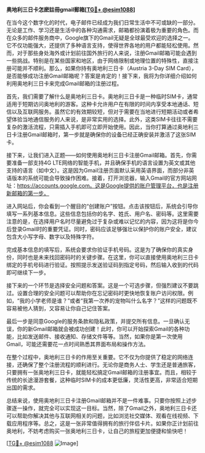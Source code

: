 **奥地利三日卡怎麽註冊gmail郵箱[[TG💪+ @esim1088](https://t.me/s/esim1088)]**

在当今这个数字化的时代，电子邮件已经成为我们日常生活中不可或缺的一部分。无论是工作、学习还是生活中的各种沟通需求，邮箱都扮演着极为重要的角色。而在众多的邮件服务商中，Google旗下的Gmail无疑是全球最受欢迎的选择之一。它不仅功能强大，还提供了多种语言支持，使得世界各地的用户都能轻松使用。然而，对于那些身处海外或计划前往国外旅行的人来说，注册Gmail邮箱可能会遇到一些挑战。特别是在某些国家和地区，由于网络限制或地理位置的特殊性，直接注册可能并不顺利。那么，如果你持有奥地利三日卡（Austria 3-Day SIM Card），是否能够成功注册Gmail邮箱呢？答案是肯定的！接下来，我将为你详细介绍如何利用奥地利三日卡来完成Gmail邮箱的注册过程。

首先，我们需要了解什么是奥地利三日卡。奥地利三日卡是一种临时SIM卡，通常适用于短期访问奥地利的游客。这种卡允许用户在有限的时间内享受本地通话、短信以及互联网服务。虽然它的有效期较短，但对于需要在当地进行短期活动或者希望体验当地通信服务的人来说，是非常实用的选择。此外，这类SIM卡往往不需要复杂的激活流程，只需插入手机即可立即开始使用。因此，当你打算通过奥地利三日卡注册Gmail邮箱时，第一步就是确保你的设备已经正确安装并激活了这张SIM卡。

接下来，让我们进入正题——如何使用奥地利三日卡注册Gmail邮箱。首先，你需要准备一部支持4G LTE网络的智能手机，并且确保手机的语言设置为英文或其他支持的语言（如中文）。这是因为Gmail注册页面默认采用英语界面，而部分非英语版本的系统可能会导致操作困难。接着，打开浏览器，输入Gmail的官方网站网址：https://accounts.google.com。这是Google提供的账户管理平台，也是注册新邮箱的第一步。

进入网站后，你会看到一个醒目的“创建账户”按钮。点击该按钮后，系统会引导你填写一系列基本信息。这些信息包括你的名字、姓氏、用户名、密码等。这里需要注意的是，在选择用户名时尽量避免过于复杂或难以记忆的内容，因为这将是你今后登录Gmail时的重要凭证。同时，密码应该足够强壮以保护你的账户安全，建议包含大小写字母、数字以及特殊字符。

完成基本信息的填写后，系统会要求你验证手机号码。这是为了确保你的真实身份，同时也是未来找回密码时的关键步骤。在这里，你可以直接使用奥地利三日卡绑定的手机号码进行验证。按照提示发送验证码到指定号码，然后输入收到的代码即可继续下一步。

接下来的一个环节是选择安全问题和答案。这是一个可选步骤，但强烈建议不要跳过。设置合理的安全问题可以帮助你在忘记密码时更快地恢复账户访问权限。例如，“我的小学老师是谁？”或者“我第一次养的宠物叫什么名字？”这样的问题既不容易被他人猜到，又容易让你自己记住答案。

最后一步是同意Google的服务条款和隐私政策，并提交所有信息。一旦确认无误，你的新Gmail邮箱就会被成功创建！此时，你可以开始探索Gmail的各种功能，比如发送邮件、接收通知、存储文件等等。当然，如果你是第一次使用Gmail，可能还需要花一点时间熟悉其界面布局和操作方法。

在整个过程中，奥地利三日卡的作用至关重要。它不仅为你提供了稳定的网络连接，还确保了整个注册流程的顺利进行。无论你是商务人士、学生还是普通旅客，只要拥有一张奥地利三日卡，就能轻松搞定Gmail邮箱的注册事宜。而且，相较于传统的长途漫游套餐，这种临时SIM卡的成本更低廉，灵活性更高，非常适合短期出国的需求。

总结来说，使用奥地利三日卡注册Gmail邮箱并不是一件难事。只要你按照上述步骤逐一操作，就完全可以实现这一目标。当然，除了Gmail之外，奥地利三日卡还可以帮助你解决其他与互联网相关的问题，比如浏览社交媒体、观看在线视频、下载应用程序等。总之，这是一张非常值得拥有的旅行伴侣卡片。如果你正计划前往奥地利，不妨考虑购买一张奥地利三日卡，让自己的旅程更加便捷和愉快吧！

[[TG💪+ @esim1088](https://t.me/s/esim1088) ![Image](https://i.postimg.cc/4NQfJmqS/Snipaste-2025-05-13-00-14-12.png)]
